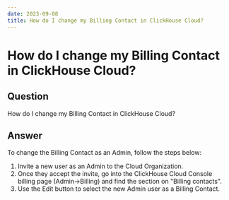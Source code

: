 ```yaml
---
date: 2023-09-08
title: How do I change my Billing Contact in ClickHouse Cloud?
---
```


# How do I change my Billing Contact in ClickHouse Cloud?

<!-- truncate -->

## Question

How do I change my Billing Contact in ClickHouse Cloud?

## Answer

To change the Billing Contact as an Admin, follow the steps below:

1. Invite a new user as an Admin to the Cloud Organization.
2. Once they accept the invite, go into the ClickHouse Cloud Console billing page (Admin->Billing) and find the section on "Billing contacts".
3. Use the Edit button to select the new Admin user as a Billing Contact.